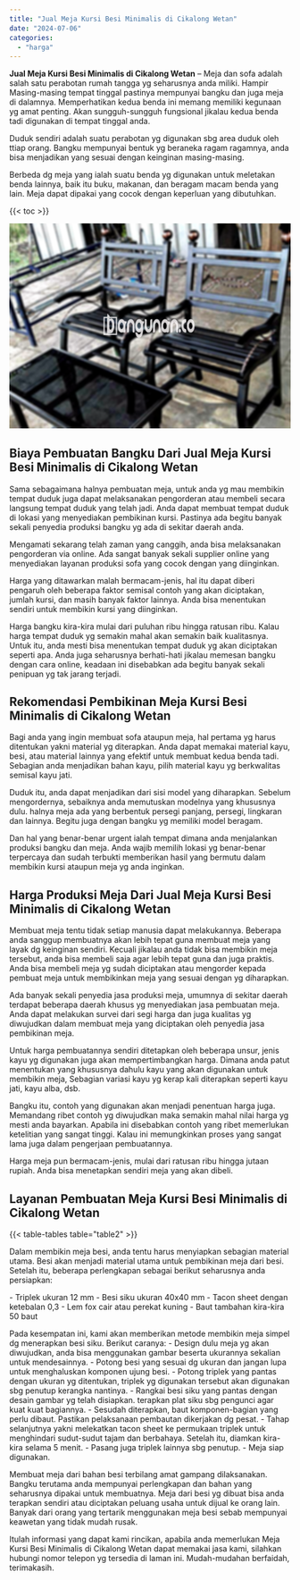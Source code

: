 ```yaml
---
title: "Jual Meja Kursi Besi Minimalis di Cikalong Wetan"
date: "2024-07-06"
categories: 
  - "harga"
---
```


**Jual Meja Kursi Besi Minimalis di Cikalong Wetan** – Meja dan sofa adalah salah satu perabotan rumah tangga yg seharusnya anda miliki. Hampir Masing-masing tempat tinggal pastinya mempunyai bangku dan juga meja di dalamnya. Memperhatikan kedua benda ini memang memiliki kegunaan yg amat penting. Akan sungguh-sungguh fungsional jikalau kedua benda tadi digunakan di tempat tinggal anda.

Duduk sendiri adalah suatu perabotan yg digunakan sbg area duduk oleh ttiap orang. Bangku mempunyai bentuk yg beraneka ragam ragamnya, anda bisa menjadikan yang sesuai dengan keinginan masing-masing.

Berbeda dg meja yang ialah suatu benda yg digunakan untuk meletakan benda lainnya, baik itu buku, makanan, dan beragam macam benda yang lain. Meja dapat dipakai yang cocok dengan keperluan yang dibutuhkan.

{{< toc >}}

![Jual Meja Kursi Besi Minimalis di Cikalong Wetan](/images/jual-meja-besi-murah20.png)

## Biaya Pembuatan Bangku Dari Jual Meja Kursi Besi Minimalis di Cikalong Wetan

Sama sebagaimana halnya pembuatan meja, untuk anda yg mau membikin tempat duduk juga dapat melaksanakan pengorderan atau membeli secara langsung tempat duduk yang telah jadi. Anda dapat membuat tempat duduk di lokasi yang menyediakan pembikinan kursi. Pastinya ada begitu banyak sekali penyedia produksi bangku yg ada di sekitar daerah anda.

Mengamati sekarang telah zaman yang canggih, anda bisa melaksanakan pengorderan via online. Ada sangat banyak sekali supplier online yang menyediakan layanan produksi sofa yang cocok dengan yang diinginkan.

Harga yang ditawarkan malah bermacam-jenis, hal itu dapat diberi pengaruh oleh beberapa faktor semisal contoh yang akan diciptakan, jumlah kursi, dan masih banyak faktor lainnya. Anda bisa menentukan sendiri untuk membikin kursi yang diinginkan.

Harga bangku kira-kira mulai dari puluhan ribu hingga ratusan ribu. Kalau harga tempat duduk yg semakin mahal akan semakin baik kualitasnya. Untuk itu, anda mesti bisa menentukan tempat duduk yg akan diciptakan seperti apa. Anda juga seharusnya berhati-hati jikalau memesan bangku dengan cara online, keadaan ini disebabkan ada begitu banyak sekali penipuan yg tak jarang terjadi.

## Rekomendasi Pembikinan Meja Kursi Besi Minimalis di Cikalong Wetan

Bagi anda yang ingin membuat sofa ataupun meja, hal pertama yg harus ditentukan yakni material yg diterapkan. Anda dapat memakai material kayu, besi, atau material lainnya yang efektif untuk membuat kedua benda tadi. Sebagian anda menjadikan bahan kayu, pilih material kayu yg berkwalitas semisal kayu jati.

Duduk itu, anda dapat menjadikan dari sisi model yang diharapkan. Sebelum mengordernya, sebaiknya anda memutuskan modelnya yang khususnya dulu. halnya meja ada yang berbentuk persegi panjang, persegi, lingkaran dan lainnya. Begitu juga dengan bangku yg memiliki model beragam.

Dan hal yang benar-benar urgent ialah tempat dimana anda menjalankan produksi bangku dan meja. Anda wajib memilih lokasi yg benar-benar terpercaya dan sudah terbukti memberikan hasil yang bermutu dalam membikin kursi ataupun meja yg anda inginkan.

## Harga Produksi Meja Dari Jual Meja Kursi Besi Minimalis di Cikalong Wetan

Membuat meja tentu tidak setiap manusia dapat melakukannya. Beberapa anda sanggup membuatnya akan lebih tepat guna membuat meja yang layak dg keinginan sendiri. Kecuali jikalau anda tidak bisa membikin meja tersebut, anda bisa membeli saja agar lebih tepat guna dan juga praktis. Anda bisa membeli meja yg sudah diciptakan atau mengorder kepada pembuat meja untuk membikinkan meja yang sesuai dengan yg diharapkan.

Ada banyak sekali penyedia jasa produksi meja, umumnya di sekitar daerah terdapat beberapa daerah khusus yg menyediakan jasa pembuatan meja. Anda dapat melakukan survei dari segi harga dan juga kualitas yg diwujudkan dalam membuat meja yang diciptakan oleh penyedia jasa pembikinan meja.

Untuk harga pembuatannya sendiri ditetapkan oleh beberapa unsur, jenis kayu yg digunakan juga akan mempertimbangkan harga. Dimana anda patut menentukan yang khususnya dahulu kayu yang akan digunakan untuk membikin meja, Sebagian variasi kayu yg kerap kali diterapkan seperti kayu jati, kayu alba, dsb.

Bangku itu, contoh yang digunakan akan menjadi penentuan harga juga. Memandang ribet contoh yg diwujudkan maka semakin mahal nilai harga yg mesti anda bayarkan. Apabila ini disebabkan contoh yang ribet memerlukan ketelitian yang sangat tinggi. Kalau ini memungkinkan proses yang sangat lama juga dalam pengerjaan pembuatannya.

Harga meja pun bermacam-jenis, mulai dari ratusan ribu hingga jutaan rupiah. Anda bisa menetapkan sendiri meja yang akan dibeli.

## Layanan Pembuatan Meja Kursi Besi Minimalis di Cikalong Wetan

{{< table-tables table="table2" >}}

Dalam membikin meja besi, anda tentu harus menyiapkan sebagian material utama. Besi akan menjadi material utama untuk pembikinan meja dari besi. Setelah itu, beberapa perlengkapan sebagai berikut seharusnya anda persiapkan:

\- Triplek ukuran 12 mm - Besi siku ukuran 40x40 mm - Tacon sheet dengan ketebalan 0,3 - Lem fox cair atau perekat kuning - Baut tambahan kira-kira 50 baut

Pada kesempatan ini, kami akan memberikan metode membikin meja simpel dg menerapkan besi siku. Berikut caranya: - Design dulu meja yg akan diwujudkan, anda bisa menggunakan gambar beserta ukurannya sekalian untuk mendesainnya. - Potong besi yang sesuai dg ukuran dan jangan lupa untuk menghaluskan komponen ujung besi. - Potong triplek yang pantas dengan ukuran yg ditentukan, triplek yg digunakan tersebut akan digunakan sbg penutup kerangka nantinya. - Rangkai besi siku yang pantas dengan desain gambar yg telah disiapkan. terapkan plat siku sbg pengunci agar kuat kuat bagiannya. - Sesudah diterapkan, baut komponen-bagian yang perlu dibaut. Pastikan pelaksanaan pembautan dikerjakan dg pesat. - Tahap selanjutnya yakni melekatkan tacon sheet ke permukaan triplek untuk menghindari sudut-sudut tajam dan berbahaya. Setelah itu, diamkan kira-kira selama 5 menit. - Pasang juga triplek lainnya sbg penutup. - Meja siap digunakan.

Membuat meja dari bahan besi terbilang amat gampang dilaksanakan. Bangku terutama anda mempunyai perlengkapan dan bahan yang seharusnya dipakai untuk membuatnya. Meja dari besi yg dibuat bisa anda terapkan sendiri atau diciptakan peluang usaha untuk dijual ke orang lain. Banyak dari orang yang tertarik menggunakan meja besi sebab mempunyai keawetan yang tidak mudah rusak.

Itulah informasi yang dapat kami rincikan, apabila anda memerlukan Meja Kursi Besi Minimalis di Cikalong Wetan dapat memakai jasa kami, silahkan hubungi nomor telepon yg tersedia di laman ini. Mudah-mudahan berfaidah, terimakasih.
